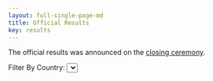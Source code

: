 ```yaml
---
layout: full-single-page-md
title: Official Results
key: results
---
```


The official results was announced on the [closing ceremony](/closing.html).

<form>
  <label for="filter">Filter By Country: </label>
  <select id="filter" style="width:auto">
  </select>
</form>
<table id="results"></table>

<script>
  const country_index = 1;
  const medal_index = 3;
  var data = [];
  var table_el = document.getElementById("results");
  var filter_el = document.getElementById("filter");
  var countries = [ "All Countries" ];
  
  function onlyUnique(value, index, self) { 
    return self.indexOf(value) === index;
  }

  function populateCountries() {
    countries = countries.concat(data.map(c => c[country_index])
                .slice(1).filter(onlyUnique).sort());
  }
  
  function h (parent, tag) {
    var el = document.createElement(tag);
    parent.append(el);
    return el;
  }

  function httpGetAsync(theUrl, callback)
  {
    var xmlHttp = new XMLHttpRequest();
    xmlHttp.onreadystatechange = function() { 
      if (xmlHttp.readyState == 4 && xmlHttp.status == 200)
        callback(xmlHttp.responseText);
    }
    xmlHttp.open("GET", theUrl, true); // true for asynchronous 
    xmlHttp.send(null);
  }

  function processCSV(allText) {
    var allTextLines = allText.split(/\r\n|\n/);
    var lines = [];

    for (var i=0; i<allTextLines.length; i++) {
      var data = allTextLines[i].split('\t');
      lines.push(data);
    }

    return lines;
  }

  function onFilterChange(e) {
    populateTable(
      table_el, 
      [data[0]].concat(data.slice(1).filter(c => 
        e.target.value === "All Countries" 
        || e.target.value === c[country_index]))
    );
  }

  function populateFilter() {
    filter_el.addEventListener("change", onFilterChange);
    for (var i = 0; i<countries.length; i++) {
      var option = h(filter_el, "option");
      option.textContent = countries[i];
      option.value = countries[i];
    }
  }

  function populateTable(table, data) {
    table.innerHTML = "";
    var thead = h(table, "thead");
    var thead_tr = h(thead, "tr");
    for (var j=0; j<data[0].length; j++) {
      var th = h(thead_tr, "th");
      th.textContent = data[0][j];
    }
    var tbody = h(table, "tbody");
    for (var i=1; i<data.length; i++) {
      var tbody_tr = h(tbody, "tr");
      tbody_tr.classList.add("medal");
      tbody_tr.classList.add("medal-" + data[i][medal_index].toLowerCase().replace(" ", "_"));
      for (var j=0; j<data[i].length; j++) {
        var td = h(tbody_tr, "td");
        td.textContent = data[i][j];
      }
    }
  }

  httpGetAsync("/results.tsv", function(allText) {
    data = processCSV(allText);
    populateCountries();
    populateFilter();
    populateTable(table_el, data);
  });
</script>
